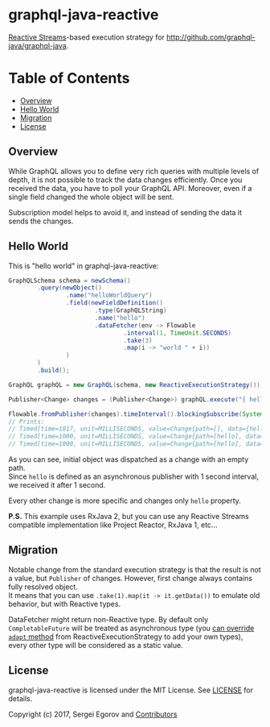 # graphql-java-reactive

[Reactive Streams](http://www.reactive-streams.org)-based execution strategy for http://github.com/graphql-java/graphql-java.

# Table of Contents
 
- [Overview](#overview)
- [Hello World](#hello-world)
- [Migration](#migration)
- [License](#license)
 
 
 ## Overview
 While GraphQL allows you to define very rich queries with multiple levels of depth, it is not possible to track the data changes efficiently. Once you received the data, you have to poll your GraphQL API.  Moreover, even if a single field changed the whole object will be sent.

Subscription model helps to avoid it, and instead of sending the data it sends the changes.

## Hello World

This is "hello world" in graphql-java-reactive:

```java
GraphQLSchema schema = newSchema()
        .query(newObject()
                .name("helloWorldQuery")
                .field(newFieldDefinition()
                        .type(GraphQLString)
                        .name("hello")
                        .dataFetcher(env -> Flowable
                                .interval(1, TimeUnit.SECONDS)
                                .take(3)
                                .map(i -> "world " + i))
                )
        )
        .build();

GraphQL graphQL = new GraphQL(schema, new ReactiveExecutionStrategy());

Publisher<Change> changes = (Publisher<Change>) graphQL.execute("{ hello }").getData();

Flowable.fromPublisher(changes).timeInterval().blockingSubscribe(System.out::println);
// Prints:
// Timed[time=1017, unit=MILLISECONDS, value=Change{path=[], data={hello=world 0}}]
// Timed[time=1000, unit=MILLISECONDS, value=Change{path=[hello], data=world 1}]
// Timed[time=1000, unit=MILLISECONDS, value=Change{path=[hello], data=world 2}]
```

As you can see, initial object was dispatched as a change with an empty path.  
Since `hello` is defined as an asynchronous publisher with 1 second interval, we received it after 1 second.

Every other change is more specific and changes only `hello` property.

**P.S.** This example uses RxJava 2, but you can use any Reactive Streams compatible implementation like Project Reactor, RxJava 1, etc...

## Migration
Notable change from the standard execution strategy is that the result is not a value, but `Publisher` of changes. However, first change always contains fully resolved object.  
It means that you can use `.take(1).map(it -> it.getData())` to emulate old behavior, but with Reactive types.

DataFetcher might return non-Reactive type. By default only `CompletableFuture` will be treated as asynchronous type (you [can override `adapt` method](https://github.com/bsideup/graphql-java-reactive/blob/126d590/core/src/test/java/com/github/bsideup/graphql/reactive/AdaptersTest.java#L42) from ReactiveExecutionStrategy to add your own types), every other type will be considered as a static value.

## License

graphql-java-reactive is licensed under the MIT License. See [LICENSE](LICENSE.md) for details.

Copyright (c) 2017, Sergei Egorov and [Contributors](https://github.com/bsideup/graphql-java-reactive/graphs/contributors)
